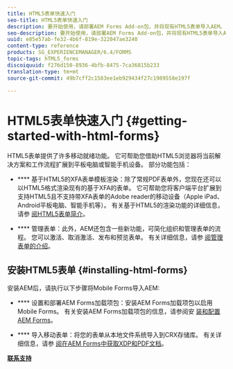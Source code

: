 ```yaml
---
title: HTML5表单快速入门
seo-title: HTML5表单快速入门
description: 要开始使用，请部署AEM Forms Add-on包，并将现有HTML5表单导入AEM。
seo-description: 要开始使用，请部署AEM Forms Add-on包，并将现有HTML5表单导入AEM。
uuid: e85e57ab-fe32-4b6f-819e-322047ae3240
content-type: reference
products: SG_EXPERIENCEMANAGER/6.4/FORMS
topic-tags: hTML5_forms
discoiquuid: f276d150-8936-4bfb-8475-7ca36815b233
translation-type: tm+mt
source-git-commit: 49b7cff2c1583ee1eb929434f27c1989558e197f

---
```



# HTML5表单快速入门 {#getting-started-with-html-forms}

HTML5表单提供了许多移动就绪功能。 它可帮助您借助HTML5浏览器将当前解决方案和工作流程扩展到平板电脑或智能手机设备。 部分功能包括：

* **** 基于HTML5的XFA表单模板渲染：除了常规PDF表单外，您现在还可以以HTML5格式渲染现有的基于XFA的表单。 它可帮助您将客户端平台扩展到支持HTML5且不支持带XFA表单的Adobe reader的移动设备（Apple iPad、Android平板电脑、智能手机等）。 有关基于HTML5的渲染功能的详细信息，请参 [阅HTML5表单简介](/help/forms/using/introduction.md)。

* **** 管理表单：此外，AEM还包含一些新功能，可简化组织和管理表单的流程。 您可以激活、取消激活、发布和预览表单。 有关详细信息，请参 [阅管理表单的介绍](/help/forms/using/introduction-managing-forms.md)。

## 安装HTML5表单 {#installing-html-forms}

安装AEM后，请执行以下步骤将Mobile Forms导入AEM:

* **** 设置和部署AEM Forms加载项包：安装AEM Forms加载项包以启用Mobile Forms。 有关安装AEM Forms加载项包的信息，请参阅安 [装和配置AEM Forms](/help/forms/using/installing-configuring-aem-forms-osgi.md)。

* **** 导入移动表单：将您的表单从本地文件系统导入到CRX存储库。 有关详细信息，请参 [阅在AEM Forms中获取XDP和PDF文档](/help/forms/using/get-xdp-pdf-documents-aem.md)。

**[联系支持](https://www.adobe.com/account/sign-in.supportportal.html)**
